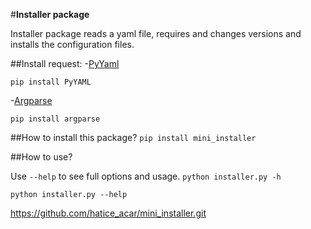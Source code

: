 #**Installer package**

Installer package reads a yaml file, requires and changes versions and installs the configuration files.


##Install request:
-[PyYaml](https://pypi.org/project/PyYAML/)

```pip install PyYAML```

-[Argparse](https://pypi.org/project/argparse/)

```pip install argparse```

##How to install this package?
```pip install mini_installer```

##How to use?

Use ```--help``` to see full options and usage.
```python installer.py -h```

```python installer.py --help ```

https://github.com/hatice_acar/mini_installer.git